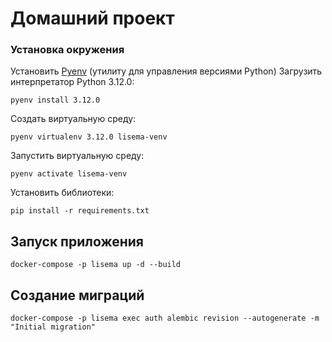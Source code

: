 # Домашний проект

### Установка окружения

Установить [Pyenv](https://github.com/pyenv/pyenv#installation) (утилиту для управления версиями Python)
Загрузить интерпретатор Python 3.12.0:
```
pyenv install 3.12.0
```
Создать виртуальную среду:
```
pyenv virtualenv 3.12.0 lisema-venv
```
Запустить виртуальную среду:
```
pyenv activate lisema-venv
```
Установить библиотеки:
```
pip install -r requirements.txt
```

## Запуск приложения
```
docker-compose -p lisema up -d --build
```

## Создание миграций
```
docker-compose -p lisema exec auth alembic revision --autogenerate -m "Initial migration"
```